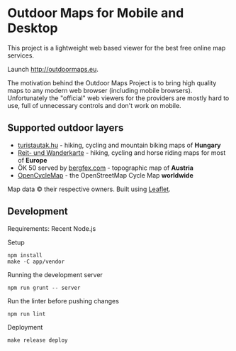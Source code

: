 # Outdoor Maps for Mobile and Desktop

This project is a lightweight web based viewer for the best free online map
services. 

Launch http://outdoormaps.eu.

The motivation behind the Outdoor Maps Project is to bring high quality maps to
any modern web browser (including mobile browsers). Unfortunately the
"official" web viewers for the providers are mostly hard to use, full of
unnecessary controls and don't work on mobile.

## Supported outdoor layers

- [turistautak.hu](http://turistautak.hu) - hiking, cycling and mountain biking
  maps of **Hungary**
- [Reit- und Wanderkarte](http://www.wanderreitkarte.de/) - hiking, cycling and
  horse riding maps for most of **Europe**
- ÖK 50 served by [bergfex.com](http://www.bergfex.com/) - topographic map of
  **Austria**
- [OpenCycleMap](http://www.opencyclemap.org/) - the OpenStreetMap Cycle Map **worldwide**

Map data © their respective owners. Built using
[Leaflet](http://leafletjs.com/).

## Development

Requirements: Recent Node.js

Setup

    npm install
    make -C app/vendor

Running the development server

    npm run grunt -- server

Run the linter before pushing changes

    npm run lint

Deployment

    make release deploy
